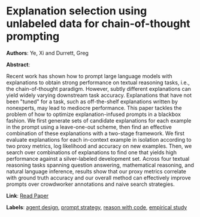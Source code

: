 # Explanation selection using unlabeled data for chain-of-thought prompting

**Authors**: Ye, Xi and Durrett, Greg

**Abstract**:

Recent work has shown how to prompt large language models with explanations to obtain strong performance on textual reasoning tasks, i.e., the chain-of-thought paradigm. However, subtly different explanations can yield widely varying downstream task accuracy. Explanations that have not been "tuned" for a task, such as off-the-shelf explanations written by nonexperts, may lead to mediocre performance. This paper tackles the problem of how to optimize explanation-infused prompts in a blackbox fashion. We first generate sets of candidate explanations for each example in the prompt using a leave-one-out scheme, then find an effective combination of these explanations with a two-stage framework. We first evaluate explanations for each in-context example in isolation according to two proxy metrics, log likelihood and accuracy on new examples. Then, we search over combinations of explanations to find one that yields high performance against a silver-labeled development set. Across four textual reasoning tasks spanning question answering, mathematical reasoning, and natural language inference, results show that our proxy metrics correlate with ground truth accuracy and our overall method can effectively improve prompts over crowdworker annotations and naive search strategies.

**Link**: [Read Paper](https://arxiv.org/abs/2302.04813)

**Labels**: [agent design](../../labels/agent_design.md), [prompt strategy](../../labels/prompt_strategy.md), [reason with code](../../labels/reason_with_code.md), [empirical study](../../labels/empirical_study.md)
